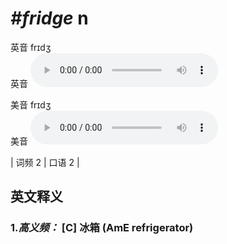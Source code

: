 # ***\#fridge*** n
英音 frɪdʒ  
英音
<audio src="./media/fridge-B.aac" controls="controls"></audio>

美音 frɪdʒ  
美音
<audio src="./media/fridge.aac" controls="controls"></audio>



| 词频 2 | 口语 2 |  

英文释义
---
### 1.*高义频：* **[C] 冰箱 (AmE refrigerator)**  


